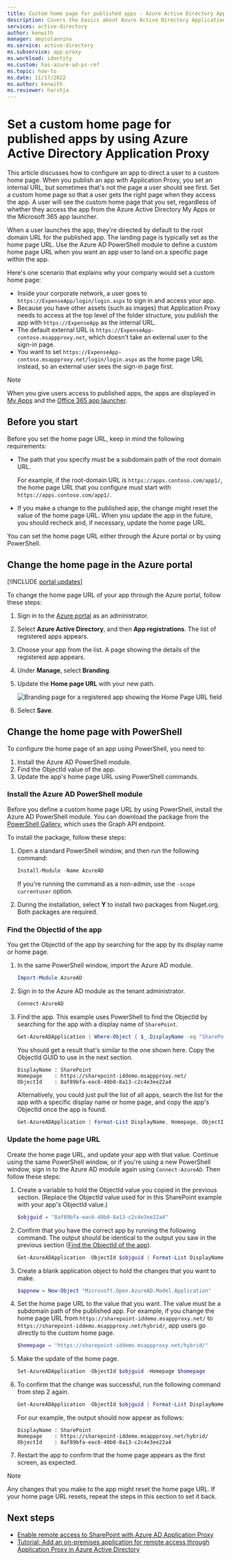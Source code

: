 ```yaml
---
title: Custom home page for published apps - Azure Active Directory Application Proxy
description: Covers the basics about Azure Active Directory Application Proxy connectors
services: active-directory
author: kenwith
manager: amycolannino
ms.service: active-directory
ms.subservice: app-proxy
ms.workload: identity
ms.custom: has-azure-ad-ps-ref
ms.topic: how-to
ms.date: 11/17/2022
ms.author: kenwith
ms.reviewer: harshja
---
```

# Set a custom home page for published apps by using Azure Active Directory Application Proxy

This article discusses how to configure an app to direct a user to a custom home page. When you publish an app with Application Proxy, you set an internal URL, but sometimes that's not the page a user should see first. Set a custom home page so that a user gets the right page when they access the app. A user will see the custom home page that you set, regardless of whether they access the app from the Azure Active Directory My Apps or the Microsoft 365 app launcher.

When a user launches the app, they're directed by default to the root domain URL for the published app. The landing page is typically set as the home page URL. Use the Azure AD PowerShell module to define a custom home page URL when you want an app user to land on a specific page within the app.

Here's one scenario that explains why your company would set a custom home page:

- Inside your corporate network, a user goes to `https://ExpenseApp/login/login.aspx` to sign in and access your app.
- Because you have other assets (such as images) that Application Proxy needs to access at the top level of the folder structure, you publish the app with `https://ExpenseApp` as the internal URL.
- The default external URL is `https://ExpenseApp-contoso.msappproxy.net`, which doesn't take an external user to the sign-in page.
- You want to set `https://ExpenseApp-contoso.msappproxy.net/login/login.aspx` as the home page URL instead, so an external user sees the sign-in page first.

> [!NOTE]
> When you give users access to published apps, the apps are displayed in [My Apps](https://support.microsoft.com/account-billing/sign-in-and-start-apps-from-the-my-apps-portal-2f3b1bae-0e5a-4a86-a33e-876fbd2a4510) and the [Office 365 app launcher](https://www.microsoft.com/microsoft-365/blog/2016/09/27/introducing-the-new-office-365-app-launcher/).

## Before you start

Before you set the home page URL, keep in mind the following requirements:

- The path that you specify must be a subdomain path of the root domain URL.

  For example, if the root-domain URL is `https://apps.contoso.com/app1/`, the home page URL that you configure must start with `https://apps.contoso.com/app1/`.

- If you make a change to the published app, the change might reset the value of the home page URL. When you update the app in the future, you should recheck and, if necessary, update the home page URL.

You can set the home page URL either through the Azure portal or by using PowerShell.

## Change the home page in the Azure portal

[!INCLUDE [portal updates](~/articles/active-directory/includes/portal-update.md)]

To change the home page URL of your app through the Azure portal, follow these steps:

1. Sign in to the [Azure portal](https://portal.azure.com) as an administrator.
1. Select **Azure Active Directory**, and then **App registrations**. The list of registered apps appears.
1. Choose your app from the list. A page showing the details of the registered app appears.
1. Under **Manage**, select **Branding**.
1. Update the **Home page URL**  with your new path.

   ![Branding page for a registered app showing the Home Page URL field](media/application-proxy-configure-custom-home-page/app-proxy-app-branding.png)

1. Select **Save**.

## Change the home page with PowerShell

To configure the home page of an app using PowerShell, you need to:

1. Install the Azure AD PowerShell module.
1. Find the ObjectId value of the app.
1. Update the app's home page URL using PowerShell commands.

### Install the Azure AD PowerShell module

Before you define a custom home page URL by using PowerShell, install the Azure AD PowerShell module. You can download the package from the [PowerShell Gallery](https://www.powershellgallery.com/packages/AzureAD/2.0.2.16), which uses the Graph API endpoint.

To install the package, follow these steps:

1. Open a standard PowerShell window, and then run the following command:

   ```powershell
   Install-Module -Name AzureAD
   ```

    If you're running the command as a non-admin, use the `-scope currentuser` option.

1. During the installation, select **Y** to install two packages from Nuget.org. Both packages are required.

### Find the ObjectId of the app

You get the ObjectId of the app by searching for the app by its display name or home page.

1. In the same PowerShell window, import the Azure AD module.

   ```powershell
   Import-Module AzureAD
   ```

1. Sign in to the Azure AD module as the tenant administrator.

   ```powershell
   Connect-AzureAD
   ```

1. Find the app. This example uses PowerShell to find the ObjectId by searching for the app with a display name of `SharePoint`.

   ```powershell
   Get-AzureADApplication | Where-Object { $_.DisplayName -eq "SharePoint" } | Format-List DisplayName, Homepage, ObjectId
   ```

   You should get a result that's similar to the one shown here. Copy the ObjectId GUID to use in the next section.

   ```console
   DisplayName : SharePoint
   Homepage    : https://sharepoint-iddemo.msappproxy.net/
   ObjectId    : 8af89bfa-eac6-40b0-8a13-c2c4e3ee22a4
   ```

   Alternatively, you could just pull the list of all apps, search the list for the app with a specific display name or home page, and copy the app's ObjectId once the app is found.

   ```powershell
   Get-AzureADApplication | Format-List DisplayName, Homepage, ObjectId
   ```

### Update the home page URL

Create the home page URL, and update your app with that value. Continue using the same PowerShell window, or if you're using a new PowerShell window, sign in to the Azure AD module again using `Connect-AzureAD`. Then follow these steps:

1. Create a variable to hold the ObjectId value you copied in the previous section. (Replace the ObjectId value used for in this SharePoint example with your app's ObjectId value.)

   ```powershell
   $objguid = "8af89bfa-eac6-40b0-8a13-c2c4e3ee22a4"
   ```

1. Confirm that you have the correct app by running the following command. The output should be identical to the output you saw in the previous section ([Find the ObjectId of the app](#find-the-objectid-of-the-app)).

   ```powershell
   Get-AzureADApplication -ObjectId $objguid | Format-List DisplayName, Homepage, ObjectId
   ```

1. Create a blank application object to hold the changes that you want to make.

   ```powershell
   $appnew = New-Object "Microsoft.Open.AzureAD.Model.Application"
   ```

1. Set the home page URL to the value that you want. The value must be a subdomain path of the published app. For example, if you change the home page URL from `https://sharepoint-iddemo.msappproxy.net/` to `https://sharepoint-iddemo.msappproxy.net/hybrid/`, app users go directly to the custom home page.

   ```powershell
   $homepage = "https://sharepoint-iddemo.msappproxy.net/hybrid/"
   ```

1. Make the update of the home page.

   ```powershell
   Set-AzureADApplication -ObjectId $objguid -Homepage $homepage
   ```

1. To confirm that the change was successful, run the following command from step 2 again.

   ```powershell
   Get-AzureADApplication -ObjectId $objguid | Format-List DisplayName, Homepage, ObjectId
   ```

   For our example, the output should now appear as follows:

   ```console
   DisplayName : SharePoint
   Homepage    : https://sharepoint-iddemo.msappproxy.net/hybrid/
   ObjectId    : 8af89bfa-eac6-40b0-8a13-c2c4e3ee22a4
   ```

1. Restart the app to confirm that the home page appears as the first screen, as expected.

> [!NOTE]
> Any changes that you make to the app might reset the home page URL. If your home page URL resets, repeat the steps in this section to set it back.

## Next steps

- [Enable remote access to SharePoint with Azure AD Application Proxy](./application-proxy-integrate-with-sharepoint-server.md)
- [Tutorial: Add an on-premises application for remote access through Application Proxy in Azure Active Directory](application-proxy-add-on-premises-application.md)
